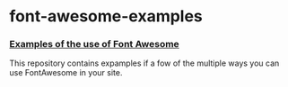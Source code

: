 font-awesome-examples
=====================

### [Examples of the use of Font Awesome](http://dieppon.github.io/font-awesome-examples)

This repository contains expamples if a fow of the multiple ways you can use FontAwesome in your site.